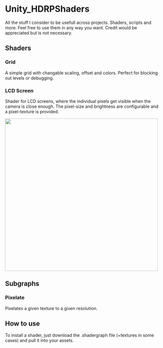 # Unity_HDRPShaders
All the stuff I consider to be usefull across projects. Shaders, scripts and more.
Feel free to use them in any way you want. Credit would be appreciated but is not necessary.

## Shaders
### Grid
A simple grid with changable scaling, offset and colors. Perfect for blocking out levels or debugging.

### LCD Screen
Shader for LCD screens, where the individual pixels get visible when the camera is close enough. The pixel-size and brightness are configurable and a pixel-texture is provided. 

<img src="https://github.com/JanisBoegershausen/Unity_HDRPShaders/blob/master/Shader%20Graphs/LCD%20Screen/LCD%20Screen%20Shader%20Preview.jpg" width="500">

## Subgraphs
### Pixelate
Pixelates a given texture to a given resolution.

## How to use
To install a shader, just download the .shadergraph file (+textures in some cases) and pull it into your assets. 
